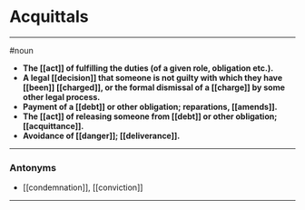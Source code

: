 # Acquittals
---
#noun
- **The [[act]] of fulfilling the duties (of a given role, obligation etc.).**
- **A legal [[decision]] that someone is not guilty with which they have [[been]] [[charged]], or the formal dismissal of a [[charge]] by some other legal process.**
- **Payment of a [[debt]] or other obligation; reparations, [[amends]].**
- **The [[act]] of releasing someone from [[debt]] or other obligation; [[acquittance]].**
- **Avoidance of [[danger]]; [[deliverance]].**
---
### Antonyms
- [[condemnation]], [[conviction]]
---
